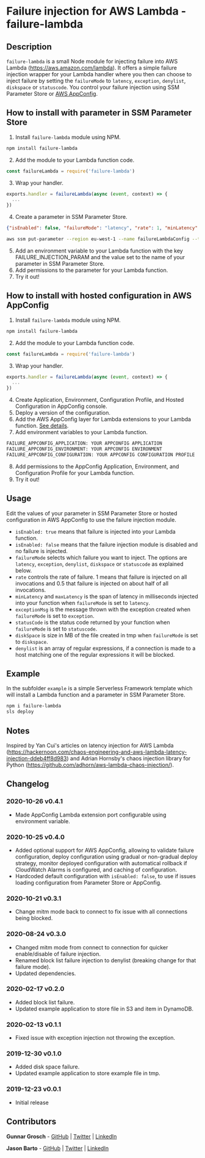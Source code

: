 # Failure injection for AWS Lambda - failure-lambda

## Description

`failure-lambda` is a small Node module for injecting failure into AWS Lambda (https://aws.amazon.com/lambda). It offers a simple failure injection wrapper for your Lambda handler where you then can choose to inject failure by setting the `failureMode` to `latency`, `exception`, `denylist`, `diskspace` or `statuscode`. You control your failure injection using SSM Parameter Store or [AWS AppConfig](https://docs.aws.amazon.com/appconfig/latest/userguide/what-is-appconfig.html).

## How to install with parameter in SSM Parameter Store

1. Install `failure-lambda` module using NPM.
```bash
npm install failure-lambda
```
2. Add the module to your Lambda function code.
```js
const failureLambda = require('failure-lambda')
```
3. Wrap your handler.
```js
exports.handler = failureLambda(async (event, context) => {
  ...
})
```
4. Create a parameter in SSM Parameter Store.
```json
{"isEnabled": false, "failureMode": "latency", "rate": 1, "minLatency": 100, "maxLatency": 400, "exceptionMsg": "Exception message!", "statusCode": 404, "diskSpace": 100, "denylist": ["s3.*.amazonaws.com", "dynamodb.*.amazonaws.com"]}
```
```bash
aws ssm put-parameter --region eu-west-1 --name failureLambdaConfig --type String --overwrite --value "{\"isEnabled\": false, \"failureMode\": \"latency\", \"rate\": 1, \"minLatency\": 100, \"maxLatency\": 400, \"exceptionMsg\": \"Exception message!\", \"statusCode\": 404, \"diskSpace\": 100, \"denylist\": [\"s3.*.amazonaws.com\", \"dynamodb.*.amazonaws.com\"]}"
```
5. Add an environment variable to your Lambda function with the key FAILURE_INJECTION_PARAM and the value set to the name of your parameter in SSM Parameter Store.
6. Add permissions to the parameter for your Lambda function.
7. Try it out!

## How to install with hosted configuration in AWS AppConfig

1. Install `failure-lambda` module using NPM.
```bash
npm install failure-lambda
```
2. Add the module to your Lambda function code.
```js
const failureLambda = require('failure-lambda')
```
3. Wrap your handler.
```js
exports.handler = failureLambda(async (event, context) => {
  ...
})
```
4. Create Application, Environment, Configuration Profile, and Hosted Configuration in AppConfig console.
5. Deploy a version of the configuration.
6. Add the AWS AppConfig layer for Lambda extensions to your Lambda function. [See details](https://docs.aws.amazon.com/appconfig/latest/userguide/appconfig-integration-lambda-extensions.html).
7. Add environment variables to your Lambda function.
```bash
FAILURE_APPCONFIG_APPLICATION: YOUR APPCONFIG APPLICATION
FAILURE_APPCONFIG_ENVIRONMENT: YOUR APPCONFIG ENVIRONMENT
FAILURE_APPCONFIG_CONFIGURATION: YOUR APPCONFIG CONFIGURATION PROFILE
```
8. Add permissions to the AppConfig Application, Environment, and Configuration Profile for your Lambda function.
9. Try it out!

## Usage

Edit the values of your parameter in SSM Parameter Store or hosted configuration in AWS AppConfig to use the failure injection module.

* `isEnabled: true` means that failure is injected into your Lambda function.
* `isEnabled: false` means that the failure injection module is disabled and no failure is injected.
* `failureMode` selects which failure you want to inject. The options are `latency`, `exception`, `denylist`, `diskspace` or `statuscode` as explained below.
* `rate` controls the rate of failure. 1 means that failure is injected on all invocations and 0.5 that failure is injected on about half of all invocations.
* `minLatency` and `maxLatency` is the span of latency in milliseconds injected into your function when `failureMode` is set to `latency`.
* `exceptionMsg` is the message thrown with the exception created when `failureMode` is set to `exception`.
* `statusCode` is the status code returned by your function when `failureMode` is set to `statuscode`.
* `diskSpace` is size in MB of the file created in tmp when `failureMode` is set to `diskspace`.
* `denylist` is an array of regular expressions, if a connection is made to a host matching one of the regular expressions it will be blocked.

## Example

In the subfolder `example` is a simple Serverless Framework template which will install a Lambda function and a parameter in SSM Parameter Store.
```bash
npm i failure-lambda
sls deploy
```

## Notes

Inspired by Yan Cui's articles on latency injection for AWS Lambda (https://hackernoon.com/chaos-engineering-and-aws-lambda-latency-injection-ddeb4ff8d983) and Adrian Hornsby's chaos injection library for Python (https://github.com/adhorn/aws-lambda-chaos-injection/).

## Changelog

### 2020-10-26 v0.4.1

* Made AppConfig Lambda extension port configurable using environment variable.

### 2020-10-25 v0.4.0

* Added optional support for AWS AppConfig, allowing to validate failure configuration, deploy configuration using gradual or non-gradual deploy strategy, monitor deployed configuration with automatical rollback if CloudWatch Alarms is configured, and caching of configuration.
* Hardcoded default configuration with `isEnabled: false`, to use if issues loading configuration from Parameter Store or AppConfig.

### 2020-10-21 v0.3.1

* Change mitm mode back to connect to fix issue with all connections being blocked.

### 2020-08-24 v0.3.0

* Changed mitm mode from connect to connection for quicker enable/disable of failure injection.
* Renamed block list failure injection to denylist (breaking change for that failure mode).
* Updated dependencies.

### 2020-02-17 v0.2.0

* Added block list failure.
* Updated example application to store file in S3 and item in DynamoDB.

### 2020-02-13 v0.1.1

* Fixed issue with exception injection not throwing the exception.

### 2019-12-30 v0.1.0

* Added disk space failure.
* Updated example application to store example file in tmp.

### 2019-12-23 v0.0.1

* Initial release

## Contributors

**Gunnar Grosch** - [GitHub](https://github.com/gunnargrosch) | [Twitter](https://twitter.com/gunnargrosch) | [LinkedIn](https://www.linkedin.com/in/gunnargrosch/)

**Jason Barto** - [GitHub](https://github.com/jpbarto) | [Twitter](https://twitter.com/Jason_Barto) | [LinkedIn](https://www.linkedin.com/in/jasonbarto)
